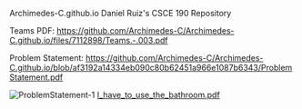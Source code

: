 Archimedes-C.github.io
Daniel Ruiz's CSCE 190 Repository

Teams PDF: https://github.com/Archimedes-C/Archimedes-C.github.io/files/7112898/Teams.-.003.pdf

Problem Statement: https://github.com/Archimedes-C/Archimedes-C.github.io/blob/af3192a14334eb090c80b62451a966e1087b6343/ProblemStatement.pdf

![ProblemStatement-1](https://user-images.githubusercontent.com/89412917/132156437-b97ba43c-1c2e-4a50-857a-fd7b4f674e1a.jpg)
[I_have_to_use_the_bathroom.pdf](https://github.com/Archimedes-C/Archimedes-C.github.io/files/7157394/I_have_to_use_the_bathroom.pdf)
